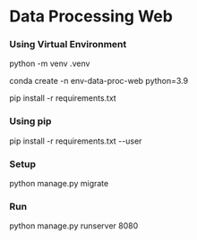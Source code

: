 # Data Processing Web

### Using Virtual Environment

python -m venv .venv

conda create -n env-data-proc-web python=3.9

pip install -r requirements.txt

### Using pip

pip install -r requirements.txt --user

### Setup

python manage.py migrate

### Run

python manage.py runserver 8080
